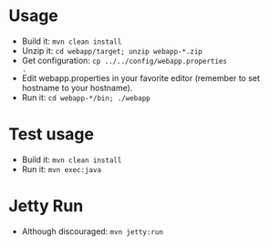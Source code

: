 Usage
=====

* Build it: <code>mvn clean install</code>
* Unzip it: <code>cd webapp/target; unzip webapp-*.zip</code>
* Get configuration: <code>cp ../../config/webapp.properties .</code>
* Edit webapp.properties in your favorite editor (remember to set hostname to your hostname).
* Run it: <code>cd webapp-*/bin; ./webapp</code>

Test usage
===========
* Build it: <code>mvn clean install</code>
* Run it: <code>mvn exec:java</code>

Jetty Run
=========
* Although discouraged: <code>mvn jetty:run</code>
